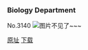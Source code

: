 ### Biology Department
No.3140
![图片不见了~~~](https://imgs.xkcd.com/comics/biology_department.png)

[原址](https://xkcd.com//3140) [下载](https://imgs.xkcd.com/comics/biology_department.png)

